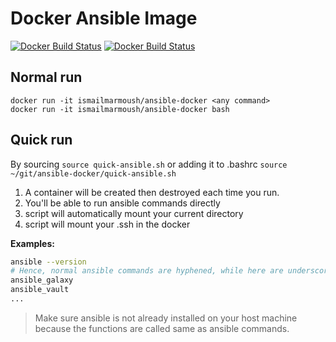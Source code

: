 # Docker Ansible Image

[![Docker Build Status](https://img.shields.io/docker/build/ismailmarmoush/ansible-docker.svg)](https://hub.docker.com/r/ismailmarmoush/ansible-docker/)
[![Docker Build Status](https://img.shields.io/docker/pulls/ismailmarmoush/ansible-docker.svg)](https://hub.docker.com/r/ismailmarmoush/ansible-docker/)

## Normal run
```
docker run -it ismailmarmoush/ansible-docker <any command>
docker run -it ismailmarmoush/ansible-docker bash
```

## Quick run
By sourcing `source quick-ansible.sh` or  adding it to .bashrc  `source ~/git/ansible-docker/quick-ansible.sh`
 
1. A container will be created then destroyed each time you run.
2. You'll be able to run ansible commands directly
3. script will automatically mount your current directory
4. script will mount your .ssh in the docker

**Examples:**

```bash
ansible --version
# Hence, normal ansible commands are hyphened, while here are underscored 
ansible_galaxy
ansible_vault
...
```

> Make sure ansible is not already installed on your host machine because the functions 
are called same as ansible commands. 



